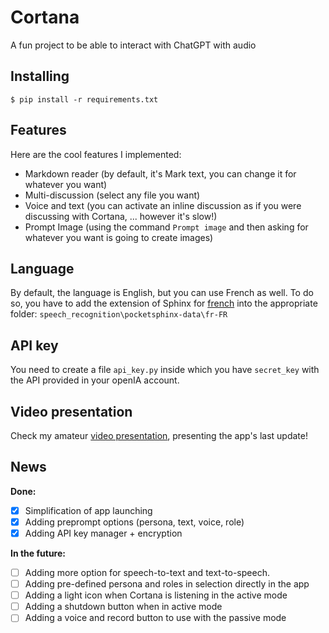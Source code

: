 # Cortana

 A fun project to be able to interact with ChatGPT with audio

## Installing

```
$ pip install -r requirements.txt
```

## Features

Here are the cool features I implemented:

- Markdown reader (by default, it's Mark text, you can change it for whatever you want)
- Multi-discussion (select any file you want)
- Voice and text (you can activate an inline discussion as if you were discussing with Cortana, ... however it's slow!)
- Prompt Image (using the command `Prompt image` and then asking for whatever you want is going to create images)

## Language

By default, the language is English, but you can use French as well. To do so, you have to add the extension of Sphinx for [french](https://github.com/Uberi/speech_recognition/blob/master/reference/pocketsphinx.rst) into the appropriate folder: `speech_recognition\pocketsphinx-data\fr-FR`

## API key

You need to create a file `api_key.py` inside which you have `secret_key` with the API provided in your openIA account. 

## Video presentation

Check my amateur [video presentation](https://youtu.be/IIm2TONVlyU), presenting the app's last update!

## News

**Done:**

- [x] Simplification of app launching
- [x] Adding preprompt options (persona, text, voice, role)
- [x] Adding API key manager + encryption

**In the future:**

- [ ] Adding more option for speech-to-text and text-to-speech.
- [ ] Adding pre-defined persona and roles in selection directly in the app
- [ ] Adding a light icon when Cortana is listening in the active mode
- [ ] Adding a shutdown button when in active mode
- [ ] Adding a voice and record button to use with the passive mode
